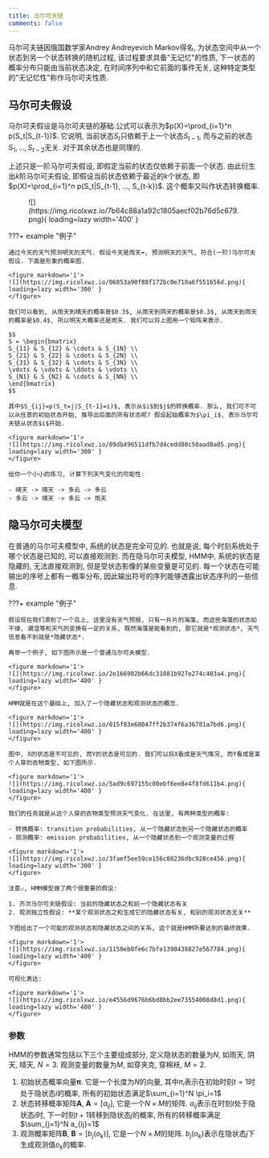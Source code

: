 ```yaml
---
title: 马尔可夫链
comments: false
---
```


马尔可夫链因俄国数学家Andrey Andreyevich Markov得名, 为状态空间中从一个状态到另一个状态转换的随机过程, 该过程要求具备"无记忆"的性质, 下一状态的概率分布只能由当前状态决定, 在时间序列中和它前面的事件无关, 这种特定类型的"无记忆性"称作马尔可夫性质.

## 马尔可夫假设

马尔可夫假设是马尔可夫链的基础.公式可以表示为$p(X)=\prod_{i=1}^n p(S_t|S_{t-1})$. 它说明, 当前状态$S_{t}$只依赖于上一个状态$S_{t-1}$, 而与之前的状态$S_{1}, ..., S_{t-2}$无关. 对于其余状态也是同理的.

上述只是一阶马尔可夫假设, 即假定当前的状态仅依赖于前面一个状态. 由此衍生出$k$阶马尔可夫假设, 即假设当前状态依赖于最近的$k$个状态, 即$p(X)=\prod_{i=1}^n p(S_t|S_{t-1}, ..., S_{t-k})$. 这个概率又叫作状态转换概率.

<figure markdown='1'>
![](https://img.ricolxwz.io/7b64c88a1a92c1805aecf02b76d5c679.png){ loading=lazy width='400' }
</figure>

???+ example "例子"

    通过今天的天气预测明天的天气. 假设今天是雨天☔️, 预测明天的天气, 符合(一阶)马尔可夫假设. 下面是形象的概率图.

    <figure markdown='1'>
    ![](https://img.ricolxwz.io/06853a90f88f172bc0e710a6f551656d.png){ loading=lazy width='300' }
    </figure>

    我们可以看到, 从雨天到晴天的概率是$0.3$, 从雨天到阴天的概率是$0.3$, 从雨天到雨天的概率是$0.4$, 所以明天大概率还是雨天. 我们可以将上图用一个矩阵来表示.

    $$
    S = \begin{bmatrix}
    S_{11} & S_{12} & \cdots & S_{1N} \\
    S_{21} & S_{22} & \cdots & S_{2N} \\
    S_{31} & S_{32} & \cdots & S_{3N} \\
    \vdots & \vdots & \ddots & \vdots \\
    S_{N1} & S_{N2} & \cdots & S_{NN} \\
    \end{bmatrix}
    $$

    其中$S_{ij}=p(S_t=j|S_{t-1}=i)$, 表示从$i$到$j$的转换概率. 那么, 我们可不可以从任意的初始状态开始, 推导出后面的所有状态呢? 假设起始概率为$\pi_i$, 表示马尔可夫链从状态$i$开始. 

    <figure markdown='1'>
    ![](https://img.ricolxwz.io/89db496511dfb7d4cedd80c50aad8a05.png){ loading=lazy width='300' }
    </figure>

    给你一个小小的练习, 计算下列天气变化的可能性:

    - 晴天 -> 晴天 -> 多云 -> 多云
    - 多云 -> 晴天 -> 多云 -> 雨天

## 隐马尔可夫模型

在普通的马尔可夫模型中, 系统的状态是完全可见的. 也就是说, 每个时刻系统处于哪个状态是已知的, 可以直接观测到. 而在隐马尔可夫模型, HMM中, 系统的状态是隐藏的, 无法直接观测到, 但是受状态影像的某些变量是可见的. 每一个状态在可能输出的序号上都有一概率分布, 因此输出符号的序列能够透露出状态序列的一些信息.

???+ example "例子"

    假设现在我们漂到了一个岛上, 这里没有天气预报, 只有一片片的海藻, 而这些海藻的状态如干燥, 潮湿等和天气的变换有一定的关系, 既然海藻是能看到的, 那它就是*观测状态*, 天气信息看不到就是*隐藏状态*.

    再举一个例子, 如下图所示是一个普通马尔可夫模型.

    <figure markdown='1'>
    ![](https://img.ricolxwz.io/2e166902b66dc31881b927e274c403a4.png){ loading=lazy width='400' }
    </figure>

    HMM就是在这个基础上, 加入了一个隐藏状态和观测状态的概念.

    <figure markdown='1'>
    ![](https://img.ricolxwz.io/015f83e68047ff2b374f6a36781a7bd6.png){ loading=lazy width='400' }
    </figure>

    图中, X的状态是不可见的, 而Y的状态是可见的. 我们可以将X看成是天气情况, 而Y看成是某个人穿的衣物类型, 如下图所示.

    <figure markdown='1'>
    ![](https://img.ricolxwz.io/5ad9c697155c00ebf6ee8e4f8fd611b4.png){ loading=lazy width='400' }
    </figure>

    我们的任务就是从这个人穿的衣物类型预测天气变化. 在这里, 有两种类型的概率:

    - 转换概率: transition probabilities, 从一个隐藏状态到另一个隐藏状态的概率
    - 观测概率: emission probabilities, 从一个隐藏状态到一个观测变量的过程

    <figure markdown='1'>
    ![](https://img.ricolxwz.io/3faef5ee59ce156c08236dbc928ce456.png){ loading=lazy width='300' }
    </figure>

    注意⚠️, HMM模型做了两个很重要的假设:

    1. 齐次马尔可夫链假设: 当前的隐藏状态之和前一个隐藏状态有关
    2. 观测独立性假设: **某个观测状态之和生成它的隐藏状态有关, 和别的观测状态无关**

    下图给出了一个可能的观测状态和隐藏状态之间的关系, 这个就是HMM所要达到的最终效果.

    <figure markdown='1'>
    ![](https://img.ricolxwz.io/1150eb0fe6c7bfe1390438827e567784.png){ loading=lazy width='400' }
    </figure>

    可视化表达: 

    <figure markdown='1'>
    ![](https://img.ricolxwz.io/e4556d9676b6bd8bb2ee73554008d8d1.png){ loading=lazy width='400' }
    </figure>

### 参数

HMM的参数通常包括以下三个主要组成部分, 定义隐状态的数量为$N$, 如雨天, 阴天, 晴天, $N=3$. 观测变量的数量为$M$, 如穿夹克, 穿棉袄, $M=2$. 

1. 初始状态概率向量$\bm{\pi}$. 它是一个长度为$N$的向量, 其中$\pi_i$表示在初始时刻$t=1$时处于隐状态$i$的概率, 所有的初始状态满足$\sum_{i=1}^N \pi_i=1$
2. 状态转移概率矩阵$\bm{A}$, $\bm{A}=[a_{ij}]$, 它是一个$N\times M$的矩阵. $a_{ij}$表示在时刻$t$处于隐状态$i$时, 下一时刻$t+1$转移到隐状态$j$的概率, 所有的转移概率满足$\sum_{j=1}^N a_{ij}=1$
3. 观测概率矩阵$\bm{B}$, $\bm{B}=[b_j(o_k)]$, 它是一个$N\times M$的矩阵. $b_j(o_k)$表示在隐状态$j$下生成观测值$o_k$的概率. 

[^1]: https://blog.csdn.net/HUSTHY/article/details/104840693